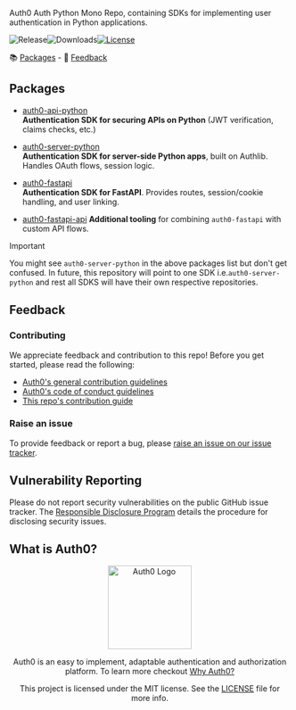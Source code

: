 Auth0 Auth Python Mono Repo, containing SDKs for implementing user authentication in Python applications.

![Release](https://img.shields.io/pypi/v/auth0-server-python)![Downloads](https://img.shields.io/pypi/dw/auth0-server-python)[![License](https://img.shields.io/:license-MIT-blue.svg?style=flat)](https://opensource.org/licenses/MIT)

📚 [Packages](#packages) - 💬 [Feedback](#feedback)


## Packages
- [auth0-api-python](./packages/auth0-api-python/README.md)  
  **Authentication SDK for securing APIs on Python** (JWT verification, claims checks, etc.)

- [auth0-server-python](./packages/auth0-server-python/README.md)  
  **Authentication SDK for server-side Python apps**, built on Authlib. Handles OAuth flows, session logic.

- [auth0-fastapi](./packages/auth0-fastapi/README.md)  
  **Authentication SDK for FastAPI**. Provides routes, session/cookie handling, and user linking.

- [auth0-fastapi-api](./packages/auth0-fastapi-api/README.md)
  **Additional tooling** for combining `auth0-fastapi` with custom API flows.

>[!IMPORTANT]
> You might see `auth0-server-python` in the above packages list but don't get confused. In future, this repository will point to one SDK i.e.`auth0-server-python` and rest all SDKS will have their own respective repositories.

## Feedback

### Contributing

We appreciate feedback and contribution to this repo! Before you get started, please read the following:

- [Auth0's general contribution guidelines](https://github.com/auth0/open-source-template/blob/master/GENERAL-CONTRIBUTING.md)
- [Auth0's code of conduct guidelines](https://github.com/auth0/open-source-template/blob/master/CODE-OF-CONDUCT.md)
- [This repo's contribution guide](./CONTRIBUTING.md)

### Raise an issue

To provide feedback or report a bug, please [raise an issue on our issue tracker](https://github.com/auth0/auth0-server-python/issues).

## Vulnerability Reporting

Please do not report security vulnerabilities on the public GitHub issue tracker. The [Responsible Disclosure Program](https://auth0.com/responsible-disclosure-policy) details the procedure for disclosing security issues.

## What is Auth0?

<p align="center">
  <picture>
    <source media="(prefers-color-scheme: dark)" srcset="https://cdn.auth0.com/website/sdks/logos/auth0_dark_mode.png" width="150">
    <source media="(prefers-color-scheme: light)" srcset="https://cdn.auth0.com/website/sdks/logos/auth0_light_mode.png" width="150">
    <img alt="Auth0 Logo" src="https://cdn.auth0.com/website/sdks/logos/auth0_light_mode.png" width="150">
  </picture>
</p>
<p align="center">
  Auth0 is an easy to implement, adaptable authentication and authorization platform. To learn more checkout <a href="https://auth0.com/why-auth0">Why Auth0?</a>
</p>
<p align="center">
  This project is licensed under the MIT license. See the <a href="https://github.com/auth0/auth0-server-python/blob/main/packages/auth0-server-python/LICENSE"> LICENSE</a> file for more info.
</p>